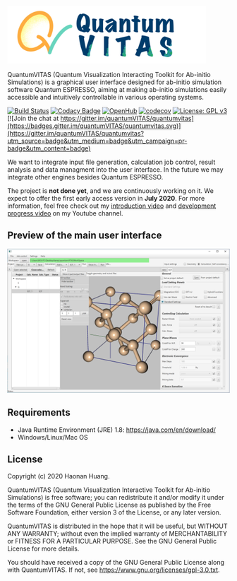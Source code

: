 <img src="docs/images/dark_logo.png" width="450">

QuantumVITAS (Quantum Visualization Interacting Toolkit for Ab-initio Simulations) is a graphical user interface designed for ab-initio simulation software Quantum ESPRESSO, aiming at making ab-initio simulations easily accessible and intuitively controllable in various operating systems.

[![Build Status](https://travis-ci.com/quantumVITAS/quantumVITAS.svg?branch=master)](https://travis-ci.com/quantumVITAS/quantumVITAS)
[![Codacy Badge](https://app.codacy.com/project/badge/Grade/e587f90f42f64b63bb3065b40b138e8c)](https://www.codacy.com/gh/quantumVITAS/quantumVITAS?utm_source=github.com&amp;utm_medium=referral&amp;utm_content=quantumVITAS/quantumVITAS&amp;utm_campaign=Badge_Grade)
[![OpenHub](https://www.openhub.net/p/quantumVITAS/widgets/project_thin_badge.gif)](https://www.openhub.net/p/quantumVITAS)
[![codecov](https://codecov.io/gh/quantumVITAS/quantumVITAS/branch/master/graph/badge.svg)](https://codecov.io/gh/quantumVITAS/quantumVITAS)
[![License: GPL v3](https://img.shields.io/badge/License-GPLv3-blue.svg)](https://www.gnu.org/licenses/gpl-3.0)
[![Join the chat at https://gitter.im/quantumVITAS/quantumvitas](https://badges.gitter.im/quantumVITAS/quantumvitas.svg)](https://gitter.im/quantumVITAS/quantumvitas?utm_source=badge&utm_medium=badge&utm_campaign=pr-badge&utm_content=badge)

We want to integrate input file generation, calculation job control, result analysis and data managment into the user interface. In the future we may integrate other engines besides Quantum ESPRESSO.

The project is **not done yet**, and we are continuously working on it. We expect to offer the first early access version in **July 2020**. For more information, feel free check out my [introduction video](https://www.youtube.com/watch?v=S2e1TWx6DHs) and [development progress video](https://www.youtube.com/watch?v=JSX576IHaH0) on my Youtube channel.

## Preview of the main user interface 

![main user interface](docs/images/uipreview.PNG)

## Requirements

*   Java Runtime Environment (JRE) 1.8: https://java.com/en/download/
*   Windows/Linux/Mac OS

## License

 Copyright (c) 2020 Haonan Huang.
 
 QuantumVITAS (Quantum Visualization Interactive Toolkit for Ab-initio 
 Simulations) is free software; you can redistribute it and/or modify
 it under the terms of the GNU General Public License as published by
 the Free Software Foundation, either version 3 of the License, or
 any later version.
 
 QuantumVITAS is distributed in the hope that it will be useful,
 but WITHOUT ANY WARRANTY; without even the implied warranty of
 MERCHANTABILITY or FITNESS FOR A PARTICULAR PURPOSE.  See the
 GNU General Public License for more details.
 
 You should have received a copy of the GNU General Public License
 along with QuantumVITAS.  If not, see <https://www.gnu.org/licenses/gpl-3.0.txt>.
